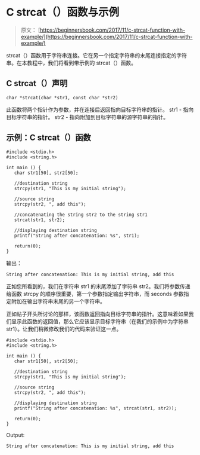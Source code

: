 # C strcat（）函数与示例

> 原文： [https://beginnersbook.com/2017/11/c-strcat-function-with-example/](https://beginnersbook.com/2017/11/c-strcat-function-with-example/)

strcat（）函数用于字符串连接。它在另一个指定字符串的末尾连接指定的字符串。在本教程中，我们将看到带示例的 strcat（）函数。

## C strcat（）声明

```
char *strcat(char *str1, const char *str2)
```

此函数将两个指针作为参数，并在连接后返回指向目标字符串的指针。
str1 - 指向目标字符串的指针。
str2 - 指向附加到目标字符串的源字符串的指针。

## 示例：C strcat（）函数

```
#include <stdio.h>
#include <string.h>

int main () {
   char str1[50], str2[50];

   //destination string
   strcpy(str1, "This is my initial string");

   //source string
   strcpy(str2, ", add this");

   //concatenating the string str2 to the string str1
   strcat(str1, str2);

   //displaying destination string
   printf("String after concatenation: %s", str1);

   return(0);
}
```

输出：

```
String after concatenation: This is my initial string, add this
```

正如您所看到的，我们在字符串 str1 的末尾添加了字符串 str2。我们将参数传递给函数 strcpy 的顺序很重要，第一个参数指定输出字符串，而 seconds 参数指定附加在输出字符串末尾的另一个字符串。

正如帖子开头所讨论的那样，该函数返回指向目标字符串的指针。这意味着如果我们显示此函数的返回值，那么它应该显示目标字符串（在我们的示例中为字符串 str1）。让我们稍微修改我们的代码来验证这一点。

```
#include <stdio.h>
#include <string.h>

int main () {
   char str1[50], str2[50];

   //destination string
   strcpy(str1, "This is my initial string");

   //source string
   strcpy(str2, ", add this");

   //displaying destination string
   printf("String after concatenation: %s", strcat(str1, str2));

   return(0);
}
```

Output:

```
String after concatenation: This is my initial string, add this
```